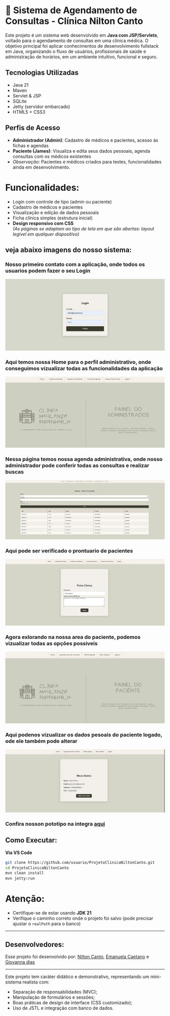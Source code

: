 # 🏥 Sistema de Agendamento de Consultas - Clínica Nilton Canto

Este projeto é um sistema web desenvolvido em **Java com JSP/Servlets**, voltado para o agendamento de consultas em uma clínica médica. O objetivo principal foi aplicar conhecimentos de desenvolvimento fullstack em Java, organizando o fluxo de usuários, profissionais de saúde e administração de horários, em um ambiente intuitivo, funcional e seguro.

## Tecnologias Utilizadas

- Java 21  
- Maven  
- Servlet & JSP  
- SQLite  
- Jetty (servidor embarcado)  
- HTML5 + CSS3  

## Perfis de Acesso

- **Administrador (Admin)**: Cadastro de médicos e pacientes, acesso às fichas e agendas  
- **Paciente (James)**: Visualiza e edita seus dados pessoais, agenda consultas com os médicos existentes  
- *Observação:* Pacientes e médicos criados para testes, funcionalidades ainda em desenvolvimento.

# Funcionalidades:

- Login com controle de tipo (admin ou paciente)
- Cadastro de médicos e pacientes
- Visualização e edição de dados pessoais
- Ficha clínica simples (estrutura inicial)
- **Design responsivo com CSS**  
  *(As páginas se adaptam ao tipo de tela em que são abertas: layout legível em qualquer dispositivo)*

## veja abaixo imagens do nosso sistema:

### Nosso primeiro contato com a aplicação, onde todos os usuarios podem fazer o seu Login
![](https://github.com/EmanuelaCaetano/ProjetoClinicaNiltonCanto/blob/main/src/main/webapp/img/adm_login.jpeg)


### Aqui temos nossa Home para o perfil administrativo, onde conseguimos vizualizar todas as funcionalidades da aplicação
![](https://github.com/EmanuelaCaetano/ProjetoClinicaNiltonCanto/blob/main/src/main/webapp/img/admPainel.jpeg)

### Nessa página temos nossa agenda administrativa, onde nosso administrador pode conferir todas as consultas e realizar buscas
![](https://github.com/EmanuelaCaetano/ProjetoClinicaNiltonCanto/blob/main/src/main/webapp/img/agenda.jpeg)

### Aqui pode ser verificado o prontuario de pacientes
![](https://github.com/EmanuelaCaetano/ProjetoClinicaNiltonCanto/blob/main/src/main/webapp/img/fichaClinica.jpeg)

### Agora exlorando na nossa area do paciente, podemos vizualizar todas as opções possiveis
![](https://github.com/EmanuelaCaetano/ProjetoClinicaNiltonCanto/blob/main/src/main/webapp/img/pacientePainel.jpeg)

### Aqui podenos vizualizar os dados pesoais do paciente logado, ode ele também pode alterar
![](https://github.com/EmanuelaCaetano/ProjetoClinicaNiltonCanto/blob/main/src/main/webapp/img/meuCadastroP.jpeg)


### Confira nosson pototipo na integra [aqui](https://www.canva.com/design/DAGlrrGQW1Y/SgdnRW5kgnkSFl65PftyqA/edit?utm_content=DAGlrrGQW1Y&utm_campaign=designshare&utm_medium=link2&utm_source=sharebutton)

## Como Executar:

**Via VS Code**

```bash
git clone https://github.com/usuario/ProjetoClinicaNiltonCanto.git
cd ProjetoClinicaNiltonCanto
mvn clean install
mvn jetty:run
```


# **Atenção:**

* Certifique-se de estar usando **JDK 21**
* Verifique o caminho correto onde o projeto foi salvo (pode precisar ajustar o `realPath` para o banco)

---

## Desenvolvedores:

Esse projeto foi desenvolvido por: [Nilton Canto](https://github.com/niltonmack), [Emanuela Caetano](https://github.com/EmanuelaCaetano) e [Giovanna dias](https://github.com/gi-a-dias)

---

Este projeto tem caráter didático e demonstrativo, representando um mini-sistema realista com:

* Separação de responsabilidades (MVC);
* Manipulação de formulários e sessões;
* Boas práticas de design de interface (CSS customizado);
* Uso de JSTL e integração com banco de dados.
